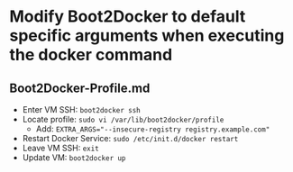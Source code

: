 # Modify Boot2Docker to default specific arguments when executing the docker command

## Boot2Docker-Profile.md

- Enter VM SSH: `boot2docker ssh`
- Locate profile: `sudo vi /var/lib/boot2docker/profile` 
  - Add: `EXTRA_ARGS="--insecure-registry registry.example.com"`
- Restart Docker Service: `sudo /etc/init.d/docker restart`
- Leave VM SSH: `exit`
- Update VM: `boot2docker up`

